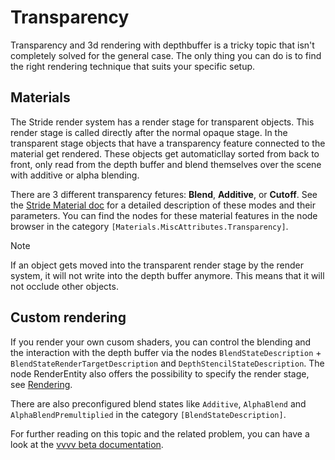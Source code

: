 # Transparency
Transparency and 3d rendering with depthbuffer is a tricky topic that isn't completely solved for the general case. The only thing you can do is to find the right rendering technique that suits your specific setup.

## Materials
The Stride render system has a render stage for transparent objects. This render stage is called directly after the normal opaque stage. In the transparent stage objects that have a transparency feature connected to the material get rendered. These objects get automaticllay sorted from back to front, only read from the depth buffer and blend themselves over the scene with additive or alpha blending.

There are 3 different transparency fetures: **Blend**, **Additive**, or **Cutoff**. See the 
[Stride Material doc](https://doc.stride3d.net/4.0/en/manual/graphics/materials/misc-attributes.html#transparency) for a detailed description of these modes and their parameters. You can find the nodes for these material features in the node browser in the category `[Materials.MiscAttributes.Transparency]`.

> [!NOTE]
> If an object gets moved into the transparent render stage by the render system, it will not write into the depth buffer anymore. This means that it will not occlude other objects.

## Custom rendering
If you render your own cusom shaders, you can control the blending and the interaction with the depth buffer via the nodes `BlendStateDescription` + `BlendStateRenderTargetDescription`  and `DepthStencilStateDescription`. The node RenderEntity also offers the possibility to specify the render stage, see [Rendering](rendering.md).

There are also preconfigured blend states like `Additive`, `AlphaBlend` and `AlphaBlendPremultiplied` in the category `[BlendStateDescription]`.

For further reading on this topic and the related problem, you can have a look at the [vvvv beta documentation](https://vvvv.org/documentation/transparency).
